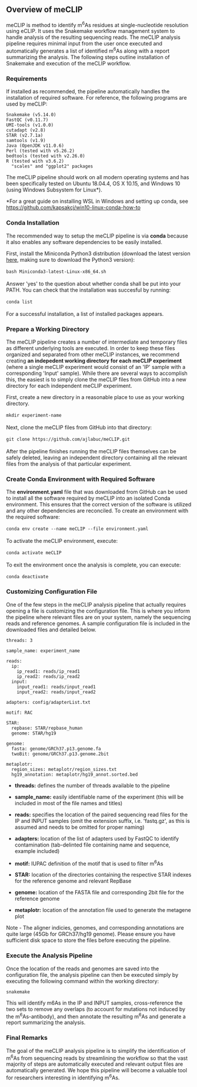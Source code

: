## Overview of meCLIP 

meCLIP is method to identify m<sup>6</sup>As residues at single-nucleotide resolution using eCLIP. It uses the Snakemake workflow management system to handle analysis of the resulting sequencing reads. The meCLIP analysis pipeline requires minimal input from the user once executed and automatically generates a list of identified m<sup>6</sup>As along with a report summarizing the analysis. The following steps outline installation of Snakemake and execution of the meCLIP workflow. 

### Requirements

If installed as recommended, the pipeline automatically handles the installation of required software. For reference, the following programs are used by meCLIP:

    Snakemake (v5.14.0)
    FastQC (v0.11.7)
    UMI-tools (v1.0.0)
    cutadapt (v2.8)
    STAR (v2.7.1a)
    samtools (v1.9)
    Java (OpenJDK v11.0.6)
    Perl (tested with v5.26.2)
    bedtools (tested with v2.26.0)
    R (tested with v3.6.2) 
      "scales" and "ggplot2" packages
    
The meCLIP pipeline should work on all modern operating systems and has been specifically tested on Ubuntu 18.04.4, OS X 10.15, and Windows 10 (using Windows Subsystem for Linux*).

*For a great guide on installing WSL in Windows and setting up conda, see https://github.com/kapsakcj/win10-linux-conda-how-to

### Conda Installation

The recommended way to setup the meCLIP pipeline is via **conda** because it also enables any software dependencies to be easily installed.

First, install the Miniconda Python3 distribution (download the latest version [here][id], making sure to download the Python3 version):  
\
`bash Miniconda3-latest-Linux-x86_64.sh`  
\
Answer 'yes' to the question about whether conda shall be put into your PATH. You can check that the installation was succesful by running:  
\
  `conda list`  
\
For a successful installation, a list of installed packages appears.

### Prepare a Working Directory

The meCLIP pipeline creates a number of intermediate and temporary files as different underlying tools are executed. In order to keep these files organized and separated from other meCLIP instances, we recommend creating **an indepedent working directory for each meCLIP experiment** (where a single meCLIP experiment would consist of an 'IP' sample with a corresponding 'Input' sample). While there are several ways to accomplish this, the easiest is to simply clone the meCLIP files from GitHub into a new directory for each independent meCLIP experiment.

First, create a new directory in a reasonable place to use as your working directory.  
\
`mkdir experiment-name`  
\
Next, clone the meCLIP files from GitHub into that directory:  
\
`git clone https://github.com/ajlabuc/meCLIP.git`  
\
After the pipeline finishes running the meCLIP files themselves can be safely deleted, leaving an independent directory containing all the relevant files from the analysis of that particular experiment.

### Create Conda Environment with Required Software

The **environment.yaml** file that was downloaded from GitHub can be used to install all the software required by meCLIP into an isolated Conda environment. This ensures that the correct version of the software is utilized and any other dependencies are reconciled. To create an environment with the required software:  
\
`conda env create --name meCLIP --file environment.yaml`  
\
To activate the meCLIP environment, execute:  
\
`conda activate meCLIP`  
\
To exit the environment once the analysis is complete, you can execute:  
\
`conda deactivate`  

### Customizing Configuration File

One of the few steps in the meCLIP analysis pipeline that actually requires opening a file is customizing the configuration file. This is where you inform the pipeline where relevant files are on your system, namely the sequencing reads and reference genomes. A sample configuration file is included in the downloaded files and detailed below. 

```
threads: 3

sample_name: experiment_name

reads:
  ip:
    ip_read1: reads/ip_read1
    ip_read2: reads/ip_read2
  input:
    input_read1: reads/input_read1
    input_read2: reads/input_read2

adapters: config/adapterList.txt

motif: RAC

STAR:
  repbase: STAR/repbase_human
  genome: STAR/hg19

genome:
  fasta: genome/GRCh37.p13.genome.fa
  twoBit: genome/GRCh37.p13.genome.2bit
  
metaplotr:
  region_sizes: metaplotr/region_sizes.txt
  hg19_annotation: metaplotr/hg19_annot.sorted.bed
```

* **threads:** defines the number of threads available to the pipeline  

* **sample_name:** easily identifiable name of the experiment (this will be included in most of the file names and titles)  

* **reads:** specifies the location of the paired sequencing read files for the IP and INPUT samples (omit the extension suffix, i.e. 'fastq.gz', as this is assumed and needs to be omitted for proper naming) 

* **adapters:** location of the list of adapters used by FastQC to identify contamination (tab-delinted file containing name and sequence, example included)  

* **motif:** IUPAC definition of the motif that is used to filter m<sup>6</sup>As   

* **STAR:** location of the directories containing the respective STAR indexes for the reference genome and relevant RepBase  

* **genome:** location of the FASTA file and corresponding 2bit file for the reference genome

* **metaplotr:** location of the annotation file used to generate the metagene plot

Note - The aligner indicies, genomes, and corresponding annotations are quite large (45Gb for GRCh37/hg19 genome). Please ensure you have sufficient disk space to store the files before executing the pipeline.

### Execute the Analysis Pipeline

Once the location of the reads and genomes are saved into the configuration file, the analysis pipeline can then be executed simply by executing the following command within the working directory: 

`snakemake`

This will identify m6As in the IP and INPUT samples, cross-reference the two sets to remove any overlaps (to account for mutations not induced by the m<sup>6</sup>As-antibody), and then annotate the resulting m<sup>6</sup>As and generate a report summarizing the analysis.

### Final Remarks

The goal of the meCLIP analysis pipeline is to simplify the identification of m<sup>6</sup>As from sequencing reads by streamlining the workflow so that the vast majority of steps are automatically executed and relevant output files are automatically generated. We hope this pipeline will become a valuable tool for researchers interesting in identifying m<sup>6</sup>As.

[id]: https://conda.io/en/latest/miniconda.html